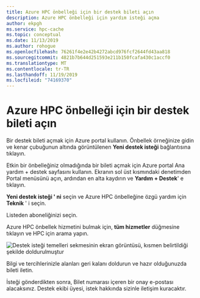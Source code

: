 ```yaml
---
title: Azure HPC önbelleği için bir destek bileti açın
description: Azure HPC önbelleği için yardım isteği açma
author: ekpgh
ms.service: hpc-cache
ms.topic: conceptual
ms.date: 11/13/2019
ms.author: rohogue
ms.openlocfilehash: 76261f4e2e42b4272abcd976fcf2644fd43aa818
ms.sourcegitcommit: 4821b7b644d251593e211b150fcafa430c1accf0
ms.translationtype: MT
ms.contentlocale: tr-TR
ms.lasthandoff: 11/19/2019
ms.locfileid: "74169370"
---
```

# <a name="open-a-support-ticket-for-azure-hpc-cache"></a>Azure HPC önbelleği için bir destek bileti açın

Bir destek bileti açmak için Azure portal kullanın. Önbellek örneğinize gidin ve kenar çubuğunun altında görüntülenen **Yeni destek isteği** bağlantısına tıklayın.

Etkin bir önbelleğiniz olmadığında bir bileti açmak için Azure portal Ana yardım + destek sayfasını kullanın. Ekranın sol üst kısmındaki denetimden Portal menüsünü açın, ardından en alta kaydırın ve **Yardım + Destek**' e tıklayın.

**Yeni destek isteği ' ni** seçin ve Azure HPC önbelleğine özgü yardım için **Teknik** ' i seçin.

Listeden aboneliğinizi seçin.

Azure HPC önbellek hizmetini bulmak için, **tüm hizmetler** düğmesine tıklayın ve HPC için arama yapın.

![Destek isteği temelleri sekmesinin ekran görüntüsü, kısmen belirtildiği şekilde doldurulmuştur](media/hpc-cache-support-request.png)

Bilgi ve tercihlerinizle alanları geri kalanı doldurun ve hazır olduğunuzda bileti iletin.

İsteği gönderdikten sonra, Bilet numarası içeren bir onay e-postası alacaksınız. Destek ekibi üyesi, istek hakkında sizinle iletişim kuracaktır.
